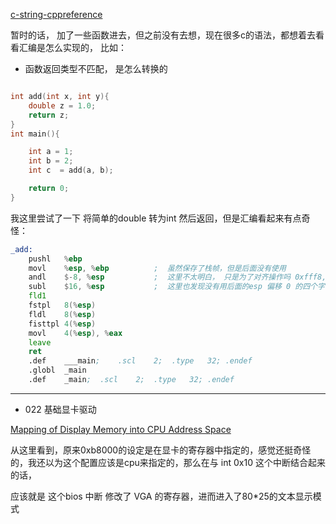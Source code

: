 [c-string-cppreference](https://en.cppreference.com/w/c/string/byte)

暂时的话， 加了一些函数进去，但之前没有去想，现在很多c的语法，都想着去看看汇编是怎么实现的， 比如：

+ 函数返回类型不匹配， 是怎么转换的


```c

int add(int x, int y){
    double z = 1.0;
    return z;
}
int main(){

    int a = 1;
    int b = 2;
    int c  = add(a, b);

    return 0;
}
```

我这里尝试了一下 将简单的double 转为int 然后返回，但是汇编看起来有点奇怪：

```asm
_add:
	pushl	%ebp
	movl	%esp, %ebp          ;  虽然保存了栈帧，但是后面没有使用
	andl	$-8, %esp           ;  这里不太明白， 只是为了对齐操作吗 0xfff8, 后三位置0
	subl	$16, %esp           ;  这里也发现没有用后面的esp 偏移 0 的四个字节， 只用到了偏移8和偏移4
	fld1
	fstpl	8(%esp)
	fldl	8(%esp)
	fisttpl	4(%esp)
	movl	4(%esp), %eax
	leave
	ret
	.def	___main;	.scl	2;	.type	32;	.endef
	.globl	_main
	.def	_main;	.scl	2;	.type	32;	.endef
```


---


+ 022 基础显卡驱动

[Mapping of Display Memory into CPU Address Space](http://www.osdever.net/FreeVGA/vga/vgamem.htm)

从这里看到，原来0xb8000的设定是在显卡的寄存器中指定的，感觉还挺奇怪的，我还以为这个配置应该是cpu来指定的，那么在与 int 0x10 这个中断结合起来的话，

应该就是 这个bios 中断 修改了 VGA 的寄存器，进而进入了80*25的文本显示模式